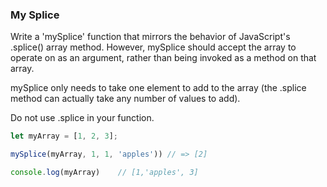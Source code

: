 ### My Splice

Write a 'mySplice' function that mirrors the behavior of JavaScript's .splice()
array method. However, mySplice should accept the array to operate on as an
argument, rather than being invoked as a method on that array.

mySplice only needs to take one element to add to the array (the .splice method
can actually take any number of values to add).

Do not use .splice in your function.

```javascript
let myArray = [1, 2, 3];

mySplice(myArray, 1, 1, 'apples')) // => [2]

console.log(myArray)    // [1,'apples', 3]
```
